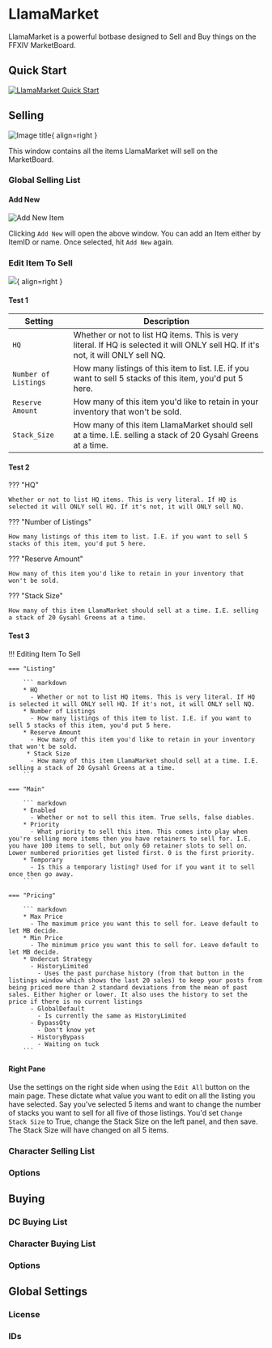 # LlamaMarket

LlamaMarket is a powerful botbase designed to Sell and Buy things on the FFXIV MarketBoard.

## Quick Start ##

[![LlamaMarket Quick Start](img/videothumbnail.jpg)](https://youtu.be/iMwd7_BbilM)


## Selling ##
![Image title](img/mbsell.jpg){ align=right }

This window contains all the items LlamaMarket will sell on the MarketBoard. 



### Global Selling List ###

#### Add New ####
![](img/addnewitem.jpg "Add New Item")

Clicking `Add New` will open the above window. You can add an Item either by ItemID or name. Once selected, hit `Add New` again.

### Edit Item To Sell ###
[![](img/edititem.jpg)](img/edititem.jpg){ align=right }


#### Test 1 ####

| Setting      | Description                          |
| ----------- | ------------------------------------ |
| `HQ`       | Whether or not to list HQ items. This is very literal. If HQ is selected it will ONLY sell HQ. If it's not, it will ONLY sell NQ.  |
| `Number of Listings`       | How many listings of this item to list. I.E. if you want to sell 5 stacks of this item, you'd put 5 here. |
| `Reserve Amount`    | How many of this item you'd like to retain in your inventory that won't be sold.|
| `Stack_Size`    | How many of this item LlamaMarket should sell at a time. I.E. selling a stack of 20 Gysahl Greens at a time.|

#### Test 2 ####
??? "HQ"

    Whether or not to list HQ items. This is very literal. If HQ is selected it will ONLY sell HQ. If it's not, it will ONLY sell NQ.

??? "Number of Listings"

    How many listings of this item to list. I.E. if you want to sell 5 stacks of this item, you'd put 5 here. 
 
??? "Reserve Amount"

    How many of this item you'd like to retain in your inventory that won't be sold. 

??? "Stack Size" 

    How many of this item LlamaMarket should sell at a time. I.E. selling a stack of 20 Gysahl Greens at a time.     

#### Test 3 ####

!!! Editing Item To Sell

    === "Listing"

        ``` markdown
        * HQ 
          - Whether or not to list HQ items. This is very literal. If HQ is selected it will ONLY sell HQ. If it's not, it will ONLY sell NQ.
        * Number of Listings
          - How many listings of this item to list. I.E. if you want to sell 5 stacks of this item, you'd put 5 here.
        * Reserve Amount
          - How many of this item you'd like to retain in your inventory that won't be sold.
         * Stack Size  
          - How many of this item LlamaMarket should sell at a time. I.E. selling a stack of 20 Gysahl Greens at a time.
        ```

    === "Main"

        ``` markdown
        * Enabled
          - Whether or not to sell this item. True sells, false diables.
        * Priority
          - What priority to sell this item. This comes into play when you're selling more items then you have retainers to sell for. I.E. you have 100 items to sell, but only 60 retainer slots to sell on. Lower numbered priorities get listed first. 0 is the first priority.
        * Temporary
          - Is this a temporary listing? Used for if you want it to sell once then go away.
        ```

    === "Pricing"

        ``` markdown
        * Max Price
          - The maximum price you want this to sell for. Leave default to let MB decide.
        * Min Price
          - The minimum price you want this to sell for. Leave default to let MB decide.
        * Undercut Strategy
          - HistoryLimited
            - Uses the past purchase history (from that button in the listings window which shows the last 20 sales) to keep your posts from being priced more than 2 standard deviations from the mean of past sales. Either higher or lower. It also uses the history to set the price if there is no current listings
          - GlobalDefault
            - Is currently the same as HistoryLimited
          - BypassQty
            - Don't know yet
          - HistoryBypass
            - Waiting on tuck
        ```        


#### Right Pane ####
Use the settings on the right side when using the `Edit All` button on the main page. These dictate what value you want to edit on all the listing you have selected. Say you've selected 5 items and want to change the number of stacks you want to sell for all five of those listings. You'd set `Change Stack Size` to True, change the Stack Size on the left panel, and then save. The Stack Size will have changed on all 5 items.

### Character Selling List ###

### Options ###

## Buying ##

### DC Buying List ###

### Character Buying List ###

### Options ###

## Global Settings ##

### License ###

### IDs ###